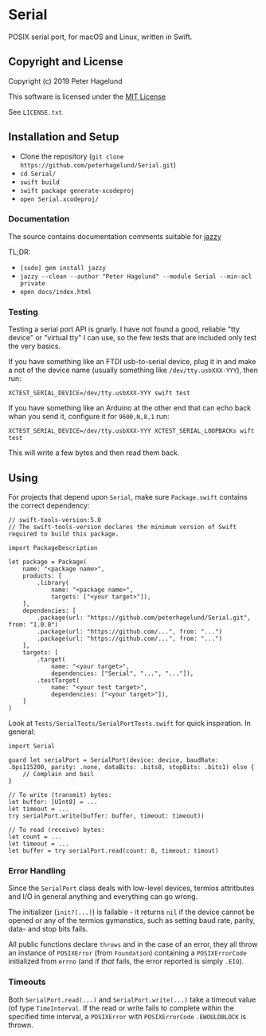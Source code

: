 # Serial

POSIX serial port, for macOS and Linux, written in Swift.

## Copyright and License

Copyright (c) 2019 Peter Hagelund

This software is licensed under the [MIT License](https://en.wikipedia.org/wiki/MIT_License)

See `LICENSE.txt`

## Installation and Setup

* Clone the repository (`git clone https://github.com/peterhagelund/Serial.git`)
* `cd Serial/`
* `swift build`
* `swift package generate-xcodeproj`
* `open Serial.xcodeproj/`

### Documentation

The source contains documentation comments suitable for [jazzy](https://github.com/realm/jazzy)

TL;DR:
* `[sudo] gem install jazzy`
* `jazzy --clean --author "Peter Hagelund" --module Serial --min-acl private`
* `open docs/index.html`

### Testing

Testing a serial port API is gnarly. I have not found a good, reliable "tty device" or "virtual tty" I can use, so the few tests that are included only test the very basics.

If you have something like an FTDI usb-to-serial device, plug it in and make a not of the device name (usually something like `/dev/tty.usbXXX-YYY`), then run:

    XCTEST_SERIAL_DEVICE=/dev/tty.usbXXX-YYY swift test

If you have something like an Arduino at the other end that can echo back whan you send it, configure it for `9600,N,8,1` run:

    XCTEST_SERIAL_DEVICE=/dev/tty.usbXXX-YYY XCTEST_SERIAL_LOOPBACKs wift test

This will write a few bytes and then read them back.

## Using

For projects that depend upon `Serial`, make sure `Package.swift` contains the correct dependency:

    // swift-tools-version:5.0
    // The swift-tools-version declares the minimum version of Swift required to build this package.

    import PackageDescription

    let package = Package(
        name: "<package name>",
        products: [
            .library(
                name: "<package name>",
                targets: ["<your target>"]),
        ],
        dependencies: [
            .package(url: "https://github.com/peterhagelund/Serial.git", from: "1.0.0")
            .package(url: "https://github.com/...", from: "...")
            .package(url: "https://github.com/...", from: "...")
        ],
        targets: [
            .target(
                name: "<your target>",
                dependencies: ["Serial", "...", "..."]),
            .testTarget(
                name: "<your test target>",
                dependencies: ["<your target>"]),
        ]
    )

Look at `Tests/SerialTests/SerialPortTests.swift` for quick inspiration. In general:

    import Serial

    guard let serialPort = SerialPort(device: device, baudRate: .bps115200, parity: .none, dataBits: .bits8, stopBits: .bits1) else {
        // Complain and bail
    }
    
    // To write (transmit) bytes:
    let buffer: [UInt8] = ...
    let timeout = ...
    try serialPort.write(buffer: buffer, timeout: timeout))

    // To read (receive) bytes:
    let count = ...
    let timeout = ...
    let buffer = try serialPort.read(count: 8, timeout: timout)

### Error Handling

Since the `SerialPort` class deals with low-level devices, termios attritbutes and I/O in general anything and everything can go wrong.

The initializer (`init?(...)`) is failable - it returns `nil` if the device cannot be opened or any of the termios gymanstics, such as setting baud rate, parity, data- and stop bits fails.

All public functions declare `throws` and in the case of an error, they all throw an instance of `POSIXError` (from `Foundation`) containing a `POSIXErrorCode` initialized from `errno` (and if _that_ fails, the error reported is simply `.EIO`).

### Timeouts

Both `SerialPort.read(...)` and `SerialPort.write(...)` take a timeout value (of type `TimeInterval`. If the read or write fails to complete within the specified time interval, a `POSIXError` with `POSIXErrorCode` `.EWOULDBLOCK` is thrown.
